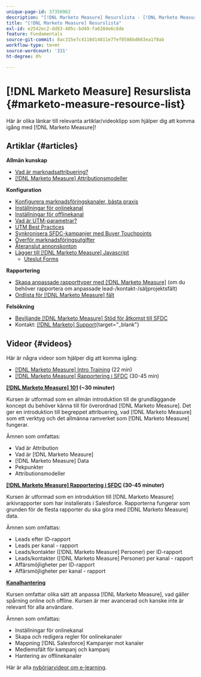 ```yaml
---
unique-page-id: 37356962
description: "[!DNL Marketo Measure] Resurslista - [!DNL Marketo Measure] - Produktdokumentation"
title: "[!DNL Marketo Measure] Resurslista"
exl-id: e2542ec2-dd83-405c-bd49-fa6384e6c8de
feature: Fundamentals
source-git-commit: 8ac315e7c4110d14811e77ef0586bd663ea1f8ab
workflow-type: tm+mt
source-wordcount: '331'
ht-degree: 0%

---
```


# [!DNL Marketo Measure] Resurslista {#marketo-measure-resource-list}

Här är olika länkar till relevanta artiklar/videoklipp som hjälper dig att komma igång med [!DNL Marketo Measure]!

## Artiklar {#articles}

**Allmän kunskap**

* [Vad är marknadsattribuering?](/help/introduction-to-marketo-measure/overview-resources/marketing-attribution.md)
* [[!DNL Marketo Measure] Attributionsmodeller](/help/introduction-to-marketo-measure/overview-resources/marketo-measure-attribution-models.md)

**Konfiguration**

* [Konfigurera marknadsföringskanaler, bästa praxis](/help/channel-tracking-and-setup/online-channels/marketing-channels-and-subchannels.md)
* [Inställningar för onlinekanal](/help/channel-tracking-and-setup/online-channels/online-custom-channel-setup.md)
* [Inställningar för offlinekanal](/help/channel-tracking-and-setup/offline-channels/offline-custom-channel-setup.md)
* [Vad är UTM-parametrar?](/help/channel-tracking-and-setup/online-channels/utm-parameters.md)
* [UTM Best Practices](/help/channel-tracking-and-setup/online-channels/best-practices-for-setting-up-utm-parameters.md)
* [Synkronisera SFDC-kampanjer med Buyer Touchpoints](/help/channel-tracking-and-setup/offline-channels/campaigns-and-campaign-members.md)
* [Överför marknadsföringsutgifter](/help/marketing-spend/spend-management/marketing-channel-costs.md#uploading-marketing-costs)
* [Återanslut annonskonton](/help/api-connections/utilizing-marketo-measures-api-connections/reauthorizing-connected-accounts.md)
* [Lägger till [!DNL Marketo Measure] Javascript](/help/marketo-measure-tracking/setting-up-tracking/adding-marketo-measure-script.md)
   * [Uteslut Forms](/help/marketo-measure-tracking/setting-up-tracking/excluding-marketo-measure-from-specific-forms.md)

**Rapportering**

* [Skapa anpassade rapporttyper med [!DNL Marketo Measure]](/help/marketo-measure-salesforce-reporting/new-report-types/creating-custom-marketo-measure-report-types.md) (om du behöver rapportera om anpassade lead-/kontakt-/säljprojektsfält)
* [Ordlista för [!DNL Marketo Measure] fält](/help/introduction-to-marketo-measure/overview-resources/glossary-of-marketo-measure-fields.md)

**Felsökning**

* [Beviljande [!DNL Marketo Measure] Stöd för åtkomst till SFDC](/help/miscellaneous/other-related-resources/granting-salesforce-access-to-marketo-measure-support.md)
* Kontakt: [[!DNL Marketo] Support](https://nation.marketo.com/t5/support/ct-p/Support){target="_blank"}

## Videor {#videos}

Här är några videor som hjälper dig att komma igång:

* [[!DNL Marketo Measure] Intro Training](https://embed.vidyard.com/watch/Pb4DuWJwtFgw3jUBDGneb4) (22 min)
* [[!DNL Marketo Measure] Rapportering i SFDC](https://universityonline.marketo.com/courses/bizible-and-salesforce/) (30-45 min)

**[[!DNL Marketo Measure] 101](https://universityonline.marketo.com/courses/bizible-101/) (~30 minuter)**

Kursen är utformad som en allmän introduktion till de grundläggande koncept du behöver känna till för överordnad [!DNL Marketo Measure]. Det ger en introduktion till begreppet attribuering, vad [!DNL Marketo Measure] som ett verktyg och det allmänna ramverket som [!DNL Marketo Measure] fungerar.

Ämnen som omfattas:

* Vad är Attribution
* Vad är [!DNL Marketo Measure]
* [!DNL Marketo Measure] Data
* Pekpunkter
* Attributionsmodeller

**[[!DNL Marketo Measure] Rapportering i SFDC](https://universityonline.marketo.com/courses/bizible-and-salesforce/) (30-45 minuter)**

Kursen är utformad som en introduktion till [!DNL Marketo Measure] arkivrapporter som har installerats i Salesforce. Rapporterna fungerar som grunden för de flesta rapporter du ska göra med [!DNL Marketo Measure] data.

Ämnen som omfattas:

* Leads efter ID-rapport
* Leads per kanal - rapport
* Leads/kontakter ([!DNL Marketo Measure] Personer) per ID-rapport
* Leads/kontakter ([!DNL Marketo Measure] Personer) per kanal - rapport
* Affärsmöjligheter per ID-rapport
* Affärsmöjligheter per kanal - rapport

**[Kanalhantering](https://universityonline.marketo.com/courses/bizible-fundamentals-channel-management/)**

Kursen omfattar olika sätt att anpassa [!DNL Marketo Measure], vad gäller spårning online och offline. Kursen är mer avancerad och kanske inte är relevant för alla användare.

Ämnen som omfattas:

* Inställningar för onlinekanal
* Skapa och redigera regler för onlinekanaler
* Mappning [!DNL Salesforce] Kampanjer mot kanaler
* Medlemsfält för kampanj och kampanj
* Hantering av offlinekanaler

Här är alla [nybörjarvideor om e-learning](https://universityonline.marketo.com/#/library/bySubject/new-to-bizible/trails?_k=d1454j).
